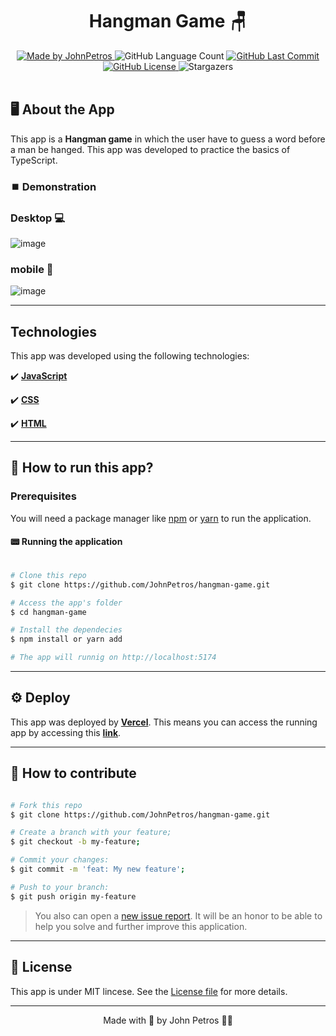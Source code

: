 <h1 align="center">
    Hangman Game 🪑
</h1>

<div align="center">
   <a href="https://github.com/JohnPetros">
      <img alt="Made by JohnPetros" src="https://img.shields.io/badge/made%20by-JohnPetros-blueviolet">
   </a>
   <img alt="GitHub Language Count" src="https://img.shields.io/github/languages/count/JohnPetros/hangman-game">
   <a href="https://github.com/JohnPetros/hangman-game/commits/main">
      <img alt="GitHub Last Commit" src="https://img.shields.io/github/last-commit/JohnPetros/hangman-game">
   </a>
  </a>
   </a>
   <a href="https://github.com/JohnPetros/hangman-game/blob/main/LICENSE.md">
      <img alt="GitHub License" src="https://img.shields.io/github/license/JohnPetros/hangman-game">
   </a>
    <img alt="Stargazers" src="https://img.shields.io/github/stars/JohnPetros/hangman-game?style=social">
</div>

<br>

## 🖥️ About the App

This app is a **Hangman game** in which the user have to guess a word before a man be hanged. This app was developed to practice the basics of TypeScript.

### ⏹️ Demonstration

### Desktop 💻

![image](https://github.com/JohnPetros/hangman-game/assets/93893533/a4cd84c3-ed4c-45f6-814e-de017c012fb6)

### mobile 📱

![image](https://github.com/JohnPetros/hangman-game/assets/93893533/7dcc470b-c491-4d80-8d1a-94454a5bb0e4)

---

## Technologies

This app was developed using the following technologies:

✔️ **[JavaScript](https://developer.mozilla.org/pt-BR/docs/Web/JavaScript)**

✔️ **[CSS](https://developer.mozilla.org/pt-BR/docs/Web/CSS)**

✔️ **[HTML](https://developer.mozilla.org/pt-BR/docs/Web/HTML)**

---

## 🚀 How to run this app?

### Prerequisites

You will need a package manager like [npm](https://www.npmjs.com/) or [yarn](https://yarnpkg.com/) to run the application.

#### 📟 Running the application

```bash

# Clone this repo
$ git clone https://github.com/JohnPetros/hangman-game.git

# Access the app's folder
$ cd hangman-game

# Install the dependecies
$ npm install or yarn add

# The app will runnig on http://localhost:5174

```

---

## ⚙️ Deploy

This app was deployed by **[Vercel](https://vercel.com/home)**. This means you can access the running app by accessing this **[link](https://hangman-game-murex.vercel.app/)**.

---

## 💪 How to contribute


```bash

# Fork this repo
$ git clone https://github.com/JohnPetros/hangman-game.git

# Create a branch with your feature;
$ git checkout -b my-feature;

# Commit your changes: 
$ git commit -m 'feat: My new feature';

# Push to your branch:
$ git push origin my-feature

```
> You also can open a [new issue report](https://github.com/JohnPetros/hangman-game/issues). It will be an honor to be able to help you solve and further improve this application.

---

## 📝 License

This app is under MIT lincese. See the [License file](LICENSE) for more details.

---

<p align="center">
   Made with 💜 by John Petros 👋🏻
</p>
